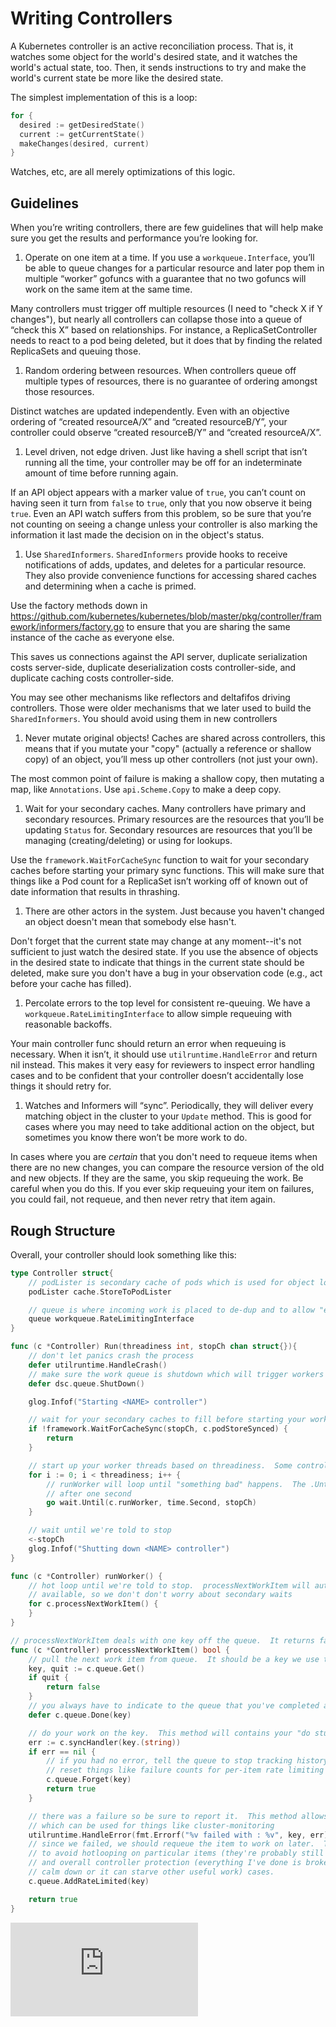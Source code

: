 # Writing Controllers

A Kubernetes controller is an active reconciliation process. That is, it watches some object for the world's desired
state, and it watches the world's actual state, too. Then, it sends instructions to try and make the world's current
state be more like the desired state.

The simplest implementation of this is a loop:

```go
for {
  desired := getDesiredState()
  current := getCurrentState()
  makeChanges(desired, current)
}
```

Watches, etc, are all merely optimizations of this logic.

## Guidelines

When you’re writing controllers, there are few guidelines that will help make sure you get the results and performance
you’re looking for.

1. Operate on one item at a time.  If you use a `workqueue.Interface`, you’ll be able to queue changes for a
 particular resource and later pop them in multiple “worker” gofuncs with a guarantee that no two gofuncs will
 work on the same item at the same time.

 Many controllers must trigger off multiple resources (I need to "check X if Y changes"), but nearly all controllers
 can collapse those into a queue of “check this X” based on relationships.  For instance, a ReplicaSetController needs
 to react to a pod being deleted, but it does that by finding the related ReplicaSets and queuing those.


1. Random ordering between resources. When controllers queue off multiple types of resources, there is no guarantee
 of ordering amongst those resources.

 Distinct watches are updated independently.  Even with an objective ordering of “created resourceA/X” and “created
 resourceB/Y”, your controller could observe “created resourceB/Y” and “created resourceA/X”.


1. Level driven, not edge driven.  Just like having a shell script that isn’t running all the time, your controller
 may be off for an indeterminate amount of time before running again.

 If an API object appears with a marker value of `true`, you can’t count on having seen it turn from `false` to `true`,
 only that you now observe it being `true`.  Even an API watch suffers from this problem, so be sure that you’re not
 counting on seeing a change unless your controller is also marking the information it last made the decision on in
 the object's status.


1. Use `SharedInformers`.  `SharedInformers` provide hooks to receive notifications of adds, updates, and deletes for
 a particular resource.  They also provide convenience functions for accessing shared caches and determining when a
 cache is primed.

 Use the factory methods down in https://github.com/kubernetes/kubernetes/blob/master/pkg/controller/framework/informers/factory.go
 to ensure that you are sharing the same instance of the cache as everyone else.

 This saves us connections against the API server, duplicate serialization costs server-side, duplicate deserialization
 costs controller-side, and duplicate caching costs controller-side.

 You may see other mechanisms like reflectors and deltafifos driving controllers.  Those were older mechanisms that we
 later used to build the `SharedInformers`.  You should avoid using them in new controllers


1. Never mutate original objects!  Caches are shared across controllers, this means that if you mutate your "copy"
 (actually a reference or shallow copy) of an object, you’ll mess up other controllers (not just your own).

 The most common point of failure is making a shallow copy, then mutating a map, like `Annotations`.  Use
 `api.Scheme.Copy` to make a deep copy.


1. Wait for your secondary caches.  Many controllers have primary and secondary resources.  Primary resources are the
 resources that you’ll be updating `Status` for.  Secondary resources are resources that you’ll be managing
 (creating/deleting) or using for lookups.

 Use the `framework.WaitForCacheSync` function to wait for your secondary caches before starting your primary sync
 functions.  This will make sure that things like a Pod count for a ReplicaSet isn’t working off of known out of date
 information that results in thrashing.


1. There are other actors in the system.  Just because you haven't changed an object doesn't mean that somebody else
 hasn't.

 Don't forget that the current state may change at any moment--it's not sufficient to just watch the desired state.
 If you use the absence of objects in the desired state to indicate that things in the current state should be deleted,
 make sure you don't have a bug in your observation code (e.g., act before your cache has filled).


1. Percolate errors to the top level for consistent re-queuing.  We have a  `workqueue.RateLimitingInterface` to allow
 simple requeuing with reasonable backoffs.

 Your main controller func should return an error when requeuing is necessary.  When it isn’t, it should use
 `utilruntime.HandleError` and return nil instead.  This makes it very easy for reviewers to inspect error handling
 cases and to be confident that your controller doesn’t accidentally lose things it should retry for.


1. Watches and Informers will “sync”.  Periodically, they will deliver every matching object in the cluster to your
 `Update` method.  This is good for cases where you may need to take additional action on the object, but sometimes you
 know there won’t be more work to do.

 In cases where you are *certain* that you don't need to requeue items when there are no new changes, you can compare the
 resource version of the old and new objects.  If they are the same, you skip requeuing the work.  Be careful when you
 do this.  If you ever skip requeuing your item on failures, you could fail, not requeue, and then never retry that
 item again.


## Rough Structure

Overall, your controller should look something like this:

```go
type Controller struct{
	// podLister is secondary cache of pods which is used for object lookups
    podLister cache.StoreToPodLister

    // queue is where incoming work is placed to de-dup and to allow "easy" rate limited requeues on errors
    queue workqueue.RateLimitingInterface
}

func (c *Controller) Run(threadiness int, stopCh chan struct{}){
	// don't let panics crash the process
	defer utilruntime.HandleCrash()
	// make sure the work queue is shutdown which will trigger workers to end
	defer dsc.queue.ShutDown()

	glog.Infof("Starting <NAME> controller")

	// wait for your secondary caches to fill before starting your work
	if !framework.WaitForCacheSync(stopCh, c.podStoreSynced) {
		return
	}

	// start up your worker threads based on threadiness.  Some controllers have multiple kinds of workers
	for i := 0; i < threadiness; i++ {
		// runWorker will loop until "something bad" happens.  The .Until will then rekick the worker
		// after one second
		go wait.Until(c.runWorker, time.Second, stopCh)
	}

	// wait until we're told to stop
	<-stopCh
	glog.Infof("Shutting down <NAME> controller")
}

func (c *Controller) runWorker() {
	// hot loop until we're told to stop.  processNextWorkItem will automatically wait until there's work
	// available, so we don't don't worry about secondary waits
	for c.processNextWorkItem() {
	}
}

// processNextWorkItem deals with one key off the queue.  It returns false when it's time to quit.
func (c *Controller) processNextWorkItem() bool {
	// pull the next work item from queue.  It should be a key we use to lookup something in a cache
	key, quit := c.queue.Get()
	if quit {
		return false
	}
	// you always have to indicate to the queue that you've completed a piece of work
	defer c.queue.Done(key)

	// do your work on the key.  This method will contains your "do stuff" logic"
	err := c.syncHandler(key.(string))
	if err == nil {
		// if you had no error, tell the queue to stop tracking history for your key.  This will
		// reset things like failure counts for per-item rate limiting
		c.queue.Forget(key)
		return true
	}

	// there was a failure so be sure to report it.  This method allows for pluggable error handling
	// which can be used for things like cluster-monitoring
	utilruntime.HandleError(fmt.Errorf("%v failed with : %v", key, err))
	// since we failed, we should requeue the item to work on later.  This method will add a backoff
	// to avoid hotlooping on particular items (they're probably still not going to work right away)
	// and overall controller protection (everything I've done is broken, this controller needs to
	// calm down or it can starve other useful work) cases.
	c.queue.AddRateLimited(key)

	return true
}

```


<!-- BEGIN MUNGE: GENERATED_ANALYTICS -->
[![Analytics](https://kubernetes-site.appspot.com/UA-36037335-10/GitHub/docs/devel/controllers.md?pixel)]()
<!-- END MUNGE: GENERATED_ANALYTICS -->
